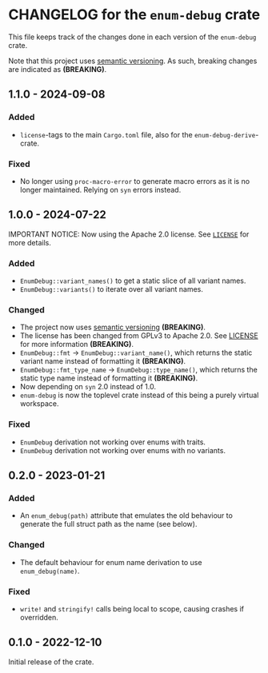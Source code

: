 # CHANGELOG for the `enum-debug` crate
This file keeps track of the changes done in each version of the `enum-debug` crate.

Note that this project uses [semantic versioning](https://semver.org). As such, breaking changes are indicated as **(BREAKING)**.


## 1.1.0 - 2024-09-08
### Added
- `license`-tags to the main `Cargo.toml` file, also for the `enum-debug-derive`-crate.

### Fixed
- No longer using `proc-macro-error` to generate macro errors as it is no longer maintained. Relying on `syn` errors instead.


## 1.0.0 - 2024-07-22
IMPORTANT NOTICE: Now using the Apache 2.0 license. See [`LICENSE`](./LICENSE) for more details.

### Added
- `EnumDebug::variant_names()` to get a static slice of all variant names.
- `EnumDebug::variants()` to iterate over all variant names.

### Changed
- The project now uses [semantic versioning](https://semver.org) **(BREAKING)**.
- The license has been changed from GPLv3 to Apache 2.0. See [LICENSE](./LICENSE) for more information **(BREAKING)**.
- `EnumDebug::fmt` -> `EnumDebug::variant_name()`, which returns the static variant name instead of formatting it **(BREAKING)**.
- `EnumDebug::fmt_type_name` -> `EnumDebug::type_name()`, which returns the static type name instead of formatting it **(BREAKING)**.
- Now depending on `syn` 2.0 instead of 1.0.
- `enum-debug` is now the toplevel crate instead of this being a purely virtual workspace.

### Fixed
- `EnumDebug` derivation not working over enums with traits.
- `EnumDebug` derivation not working over enums with no variants.

## 0.2.0 - 2023-01-21
### Added
- An `enum_debug(path)` attribute that emulates the old behaviour to generate the full struct path as the name (see below).

### Changed
- The default behaviour for enum name derivation to use `enum_debug(name)`.

### Fixed
- `write!` and `stringify!` calls being local to scope, causing crashes if overridden.

## 0.1.0 - 2022-12-10
Initial release of the crate.
